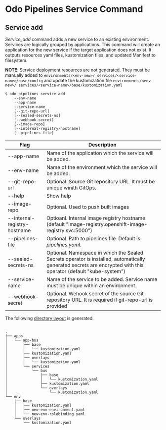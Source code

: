 # Odo Pipelines Service Command

## Service add

_Service_add_ command adds a new service to an existing environment.  Services are logically grouped by applications.   This command will create an application for the new service if the target application does not exist.  It outputs resources yaml files, kustomization files, and updated Manifest to filesystem.  

**NOTE**: Service deployment resources are not generated.  They must be manually added to `environments/<env-new>/ services/<service-name>/base/config` and update the kustomization file `environments/<env-new>/ services/<service-name>/base/kustomization.yaml`

```shell
$ odo pipelines service add 
    --env-name 
    --app-name 
    --service-name
    [--git-repo-url]
    [--sealed-secrets-ns]
    [--webhook-secret]
    [--image-repo]
    [--internal-registry-hostname]
    [--pipelines-file]
```

| Flag                    | Description |
| ----------------------- | ----------- |
| --app-name | Name of the application which the service will be added.|
| --env-name | Name of the environment which the service will be added.|
| --git-repo-url | Optional.  Source Git repository URL.  It must be unique winith GitOps.|
| --help | Show help|
| --image-repo | Optional. Used to push built images|
|--internal-registry-hostname| Optioanl.  Internal image registry hostname (default "image-registry.openshift-image-registry.svc:5000") |
| --pipelines-file | Optional.  Path to pipelines file.  Default is _pipelines.yaml_. |
| --sealed-secrets-ns | Optional. Namespace in which the Sealed Secrets operator is installed, automatically generated secrets are encrypted with this operator (default "kube-system") |
| --service-name | Name of the service to be added.  Service name must be unique within an environment. |
| --webhook-secret | Optional.  Wehook secret of the source Git repository URL. It is required if git-repo-url is provided|



The following [directory layout](output) is generated.

```shell

.
├── apps
│   └── app-bus
│       ├── base
│       │   └── kustomization.yaml
│       ├── kustomization.yaml
│       ├── overlays
│       │   └── kustomization.yaml
│       └── services
│           └── bus
│               ├── base
│               │   └── kustomization.yaml
│               ├── kustomization.yaml
│               └── overlays
│                   └── kustomization.yaml
└── env
    ├── base
    │   ├── kustomization.yaml
    │   ├── new-env-environment.yaml
    │   └── new-env-rolebinding.yaml
    └── overlays
        └── kustomization.yaml

```
  
